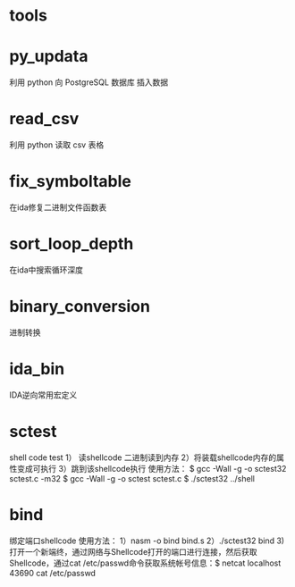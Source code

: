# tools

# py_updata
利用 python 向 PostgreSQL 数据库 插入数据

# read_csv
利用 python 读取 csv 表格

# fix_symboltable
在ida修复二进制文件函数表

# sort_loop_depth
在ida中搜索循环深度

# binary_conversion
进制转换

# ida_bin
IDA逆向常用宏定义

# sctest
shell code test
1） 读shellcode 二进制读到内存
2）将装载shellcode内存的属性变成可执行
3）跳到该shellcode执行
使用方法：
$ gcc -Wall -g -o sctest32 sctest.c -m32
$ gcc -Wall -g -o sctest sctest.c
$ ./sctest32 ../shell

# bind
绑定端口shellcode
使用方法：
1）nasm -o bind bind.s 2）./sctest32 bind 3)打开一个新端终，通过网络与Shellcode打开的端口进行连接，然后获取Shellcode，通过cat /etc/passwd命令获取系统帐号信息：$ netcat localhost 43690
cat /etc/passwd       

